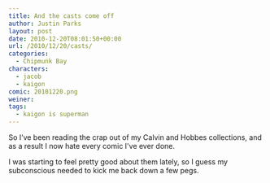 ```yaml
---
title: And the casts come off
author: Justin Parks
layout: post
date: 2010-12-20T08:01:50+00:00
url: /2010/12/20/casts/
categories:
  - Chipmunk Bay
characters:
  - jacob
  - kaigon
comic: 20101220.png
weiner:
tags:
  - kaigon is superman
---
```

So I&#8217;ve been reading the crap out of my Calvin and Hobbes collections, and as a result I now hate every comic I've ever done. 

I was starting to feel pretty good about them lately, so I guess my subconscious needed to kick me back down a few pegs.
